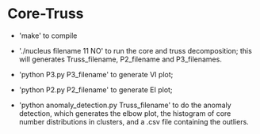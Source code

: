 # Core-Truss

- 'make' to compile

- './nucleus filename 11 NO' to run the core and truss decomposition; this will generates Truss_filename, P2_filename and P3_filenames.
  
- 'python P3.py P3_filename' to generate VI plot;

- 'python P2.py P2_filename' to generate EI plot;

- 'python anomaly_detection.py Truss_filename' to do the anomaly detection, which generates the elbow plot, the histogram of core number distributions in clusters, and a .csv file containing the outliers.
